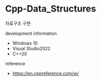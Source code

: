 # Cpp-Data_Structures
자료구조 구현

development information
- Windows 10
- Visual Studio2022
- C++20

reference
- https://en.cppreference.com/w/
